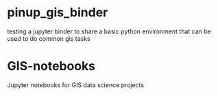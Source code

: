# pinup_gis_binder
testing a jupyter binder to share a basic python environment that can be used to do common gis tasks

# GIS-notebooks
Jupyter notebooks for GIS data science projects

